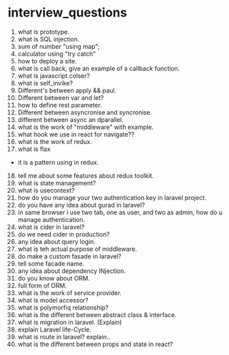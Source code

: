 # interview_questions
1. what is prototype.
2. what is SQL injection.
3. sum of number "using map";
4. calculator using "try catch"
5. how to deploy a site.
6. what is call back, give an example of a callback function.
7. what is javascript colser?
8. what is self_invike?
9. Different's between apply && paul.
10. Different between var and let?
11. how to define rest parameter.
12. Different between asyncronise and syncronise.
13. different between async an dparallel.
14. what is the work of "middleware" with example.
15. what hook we use in react for navigate??
16. what is the work of redux.
17. what is flax
 - it is a pattern using in redux.
18. tell me about some features about redux toolkit.
19. what is state management?
20. what is usecontext?
21. how do you manage your two authentication key in laravel project.
22. do you have any idea about gurad in laravel?
23. in same browser i use two tab, one as user, and two as admin, how do u manage authentication.
24. what is cider in laravel?
25. do we need cider in production?
26. any idea about query login.
27. what is teh actual purpose of middleware.
28. do make a custom fasade in laravel?
29. tell some facade name.
30. any idea about dependency INjection.
31. do you know about ORM.
32. full form of ORM.
33. what is the work of service provider.
34. what is model accessor?
35. what is polymorfiq relationship?
36. what is the different between abstract class & interface.
37. what is migration in laravel. (Explain)
38. explain Laravel life-Cycle.
39. what is route in laravel? explain..
40. what is the different between props and state in react? 
